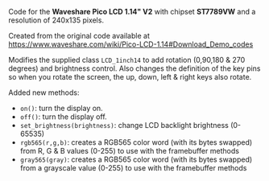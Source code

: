 Code for the **Waveshare Pico LCD 1.14" V2** with chipset **ST7789VW** and a resolution of 240x135 pixels.

Created from the original code available at https://www.waveshare.com/wiki/Pico-LCD-1.14#Download_Demo_codes

Modifies the supplied class ```LCD_1inch14``` to add rotation (0,90,180 & 270 degrees) and brightness control.
Also changes the definition of the key pins so when you rotate the screen, the up, down, left & right keys also rotate.

Added new methods:
* ```on()```: turn the display on.
* ```off()```: turn the display off.
* ```set_brightness(brightness)```: change LCD backlight brightness (0-65535)
* ```rgb565(r,g,b)```: creates a RGB565 color word (with its bytes swapped) from R, G & B values (0-255) to use with the framebuffer methods
* ```gray565(gray)```: creates a RGB565 color word (with its bytes swapped) from a grayscale value (0-255) to use with the framebuffer methods
